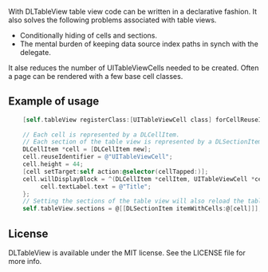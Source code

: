 With DLTableView table view code can be written in a declarative fashion. It also solves the following problems associated with table views.
- Conditionally hiding of cells and sections.
- The mental burden of keeping data source index paths in synch with the delegate.

It alse reduces the number of UITableViewCells needed to be created. Often a page can be rendered with a few base cell classes.


## Example of usage

```objective-c
    [self.tableView registerClass:[UITableViewCell class] forCellReuseIdentifier:@"UITableViewCell"];
    
    // Each cell is represented by a DLCellItem.
    // Each section of the table view is represented by a DLSectionItem, containing the cell items of the section.
    DLCellItem *cell = [DLCellItem new];
    cell.reuseIdentifier = @"UITableViewCell";
    cell.height = 44;
    [cell setTarget:self action:@selector(cellTapped:)];
    cell.willDisplayBlock = ^(DLCellItem *cellItem, UITableViewCell *cell) {
         cell.textLabel.text = @"Title";
    };
    // Setting the sections of the table view will also reload the table view.
    self.tableView.sections = @[[DLSectionItem itemWithCells:@[cell]]];
```

## License

DLTableView is available under the MIT license. See the LICENSE file for more info.
